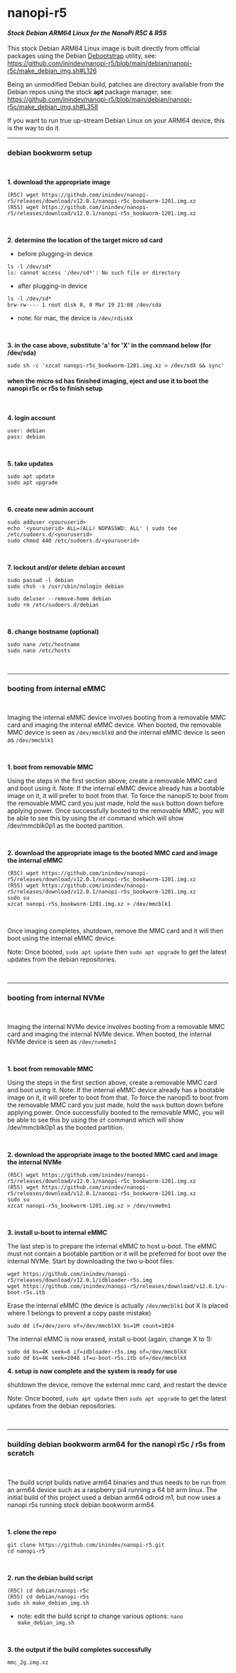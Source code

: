 # nanopi-r5
#### *Stock Debian ARM64 Linux for the NanoPi R5C & R5S*

This stock Debian ARM64 Linux image is built directly from official packages using the Debian [Debootstrap](https://wiki.debian.org/Debootstrap) utility, see: https://github.com/inindev/nanopi-r5/blob/main/debian/nanopi-r5c/make_debian_img.sh#L126

Being an unmodified Debian build, patches are directory available from the Debian repos using the stock **apt** package manager, see: https://github.com/inindev/nanopi-r5/blob/main/debian/nanopi-r5c/make_debian_img.sh#L358

If you want to run true up-stream Debian Linux on your ARM64 device, this is the way to do it.

---
### debian bookworm setup

<br/>

**1. download the appropriate image**
```
(R5C) wget https://github.com/inindev/nanopi-r5/releases/download/v12.0.1/nanopi-r5c_bookworm-1201.img.xz
(R5S) wget https://github.com/inindev/nanopi-r5/releases/download/v12.0.1/nanopi-r5s_bookworm-1201.img.xz
```

<br/>

**2. determine the location of the target micro sd card**

 * before plugging-in device
```
ls -l /dev/sd*
ls: cannot access '/dev/sd*': No such file or directory
```

 * after plugging-in device
```
ls -l /dev/sd*
brw-rw---- 1 root disk 8, 0 Mar 19 21:08 /dev/sda
```
* note: for mac, the device is ```/dev/rdiskX```

<br/>

**3. in the case above, substitute 'a' for 'X' in the command below (for /dev/sda)**
```
sudo sh -c 'xzcat nanopi-r5s_bookworm-1201.img.xz > /dev/sdX && sync'
```

#### when the micro sd has finished imaging, eject and use it to boot the nanopi r5c or r5s to finish setup

<br/>

**4. login account**
```
user: debian
pass: debian
```

<br/>

**5. take updates**
```
sudo apt update
sudo apt upgrade
```

<br/>

**6. create new admin account**
```
sudo adduser <youruserid>
echo '<youruserid> ALL=(ALL) NOPASSWD: ALL' | sudo tee /etc/sudoers.d/<youruserid>
sudo chmod 440 /etc/sudoers.d/<youruserid>
```

<br/>

**7. lockout and/or delete debian account**
```
sudo passwd -l debian
sudo chsh -s /usr/sbin/nologin debian
```

```
sudo deluser --remove-home debian
sudo rm /etc/sudoers.d/debian
```

<br/>

**8. change hostname (optional)**
```
sudo nano /etc/hostname
sudo nano /etc/hosts
```

<br/>


---
### booting from internal eMMC

<br/>

Imaging the internal eMMC device involves booting from a removable MMC card and imaging the internal eMMC device. When booted, the removable MMC device is seen as ```/dev/mmcblk0``` and the internal eMMC device is seen as ```/dev/mmcblk1```

<br/>

**1. boot from removable MMC**

Using the steps in the first section above, create a removable MMC card and boot using it. Note: If the internal eMMC device already has a bootable image on it, it will prefer to boot from that. To force the nanopi5 to boot from the removable MMC card you just made, hold the ```mask``` button down before applying power. Once successfully booted to the removable MMC, you will be able to see this by using the ```df``` command which will show /dev/mmcblk0p1 as the booted partition.

<br/>

**2. download the appropriate image to the booted MMC card and image the internal eMMC**
```
(R5C) wget https://github.com/inindev/nanopi-r5/releases/download/v12.0.1/nanopi-r5c_bookworm-1201.img.xz
(R5S) wget https://github.com/inindev/nanopi-r5/releases/download/v12.0.1/nanopi-r5s_bookworm-1201.img.xz
sudo su
xzcat nanopi-r5s_bookworm-1201.img.xz > /dev/mmcblk1
```

<br/>

Once imaging completes, shutdown, remove the MMC card and it will then boot using the internal eMMC device.

Note: Once booted, ```sudo apt update``` then ```sudo apt upgrade``` to get the latest updates from the debian repositories.

<br/>

---
### booting from internal NVMe

<br/>

Imaging the internal NVMe device involves booting from a removable MMC card and imaging the internal NVMe device. When booted, the internal NVMe device is seen as ```/dev/nvme0n1```

<br/>

**1. boot from removable MMC**

Using the steps in the first section above, create a removable MMC card and boot using it. Note: If the internal eMMC device already has a bootable image on it, it will prefer to boot from that. To force the nanopi5 to boot from the removable MMC card you just made, hold the ```mask``` button down before applying power. Once successfully booted to the removable MMC, you will be able to see this by using the ```df``` command which will show /dev/mmcblk0p1 as the booted partition.

<br/>

**2. download the appropriate image to the booted MMC card and image the internal NVMe**
```
(R5C) wget https://github.com/inindev/nanopi-r5/releases/download/v12.0.1/nanopi-r5c_bookworm-1201.img.xz
(R5S) wget https://github.com/inindev/nanopi-r5/releases/download/v12.0.1/nanopi-r5s_bookworm-1201.img.xz
sudo su
xzcat nanopi-r5s_bookworm-1201.img.xz > /dev/nvme0n1
```

<br/>

**3. install u-boot to internal eMMC**

The last step is to prepare the internal eMMC to host u-boot. The eMMC must not contain a bootable partition or it will be preferred for boot over the internal NVMe. Start by downloading the two u-boot files:
```
wget https://github.com/inindev/nanopi-r5/releases/download/v12.0.1/idbloader-r5s.img
wget https://github.com/inindev/nanopi-r5/releases/download/v12.0.1/u-boot-r5s.itb
```

Erase the internal eMMC (the device is actually ```/dev/mmcblk1``` but X is placed where 1 belongs to prevent a copy paste mistake)
```
sudo dd if=/dev/zero of=/dev/mmcblkX bs=1M count=1024
```

The internal eMMC is now erased, install u-boot (again, change X to 1):
```
sudo dd bs=4K seek=8 if=idbloader-r5s.img of=/dev/mmcblkX
sudo dd bs=4K seek=2048 if=u-boot-r5s.itb of=/dev/mmcblkX
```

**4. setup is now complete and the system is ready for use**

shutdown the device, remove the external mmc card, and restart the device

Note: Once booted, ```sudo apt update``` then ```sudo apt upgrade``` to get the latest updates from the debian repositories.

<br/>

---
### building debian bookworm arm64 for the nanopi r5c / r5s from scratch

<br/>

The build script builds native arm64 binaries and thus needs to be run from an arm64 device such as a raspberry pi4 running 
a 64 bit arm linux. The initial build of this project used a debian arm64 odroid m1, but now uses a nanopi r5s running 
stock debian bookworm arm64.

<br/>

**1. clone the repo**
```
git clone https://github.com/inindev/nanopi-r5.git
cd nanopi-r5
```

<br/>

**2. run the debian build script**
```
(R5C) cd debian/nanopi-r5c
(R5S) cd debian/nanopi-r5s
sudo sh make_debian_img.sh
```
* note: edit the build script to change various options: ```nano make_debian_img.sh```

<br/>

**3. the output if the build completes successfully**
```
mmc_2g.img.xz
```

<br/>
